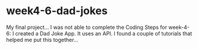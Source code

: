 # week4-6-dad-jokes
My final project...
I was not able to complete the Coding Steps for week-4-6: 
I created a Dad Joke App. It uses an API. I found a couple of tutorials that helped me put this together…
